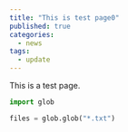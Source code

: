 ```yaml
---
title: "This is test page0"
published: true
categories:
  - news
tags:
  - update
---
```



This is a test page.

```python
import glob

files = glob.glob("*.txt")


```
